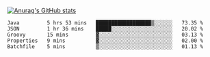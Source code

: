 [![Anurag's GitHub stats](https://github-readme-stats.vercel.app/api?username=sebasphere&count_private=true&theme=tokyonight)](https://github.com/anuraghazra/github-readme-stats)

<!--START_SECTION:waka-->
```text
Java         5 hrs 53 mins   ██████████████████▒░░░░░░   73.35 % 
JSON         1 hr 36 mins    █████░░░░░░░░░░░░░░░░░░░░   20.02 % 
Groovy       15 mins         ▓░░░░░░░░░░░░░░░░░░░░░░░░   03.13 % 
Properties   9 mins          ▓░░░░░░░░░░░░░░░░░░░░░░░░   02.00 % 
Batchfile    5 mins          ▒░░░░░░░░░░░░░░░░░░░░░░░░   01.13 % 
```
<!--END_SECTION:waka-->

